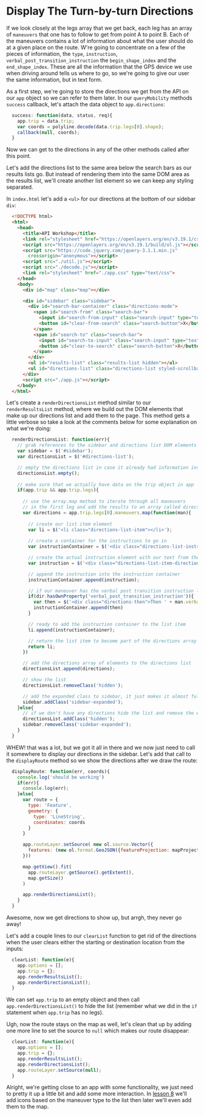 # Display The Turn-by-turn Directions

If we look closely at the legs array that we get back, each leg has an array of `maneuvers` that one has to follow to get from point A to point B.  Each of the maneuvers contains a lot of information about what the user should do at a given place on the route.  W're going to concentrate on a few of the pieces of information, the `type`, `instruction`, `verbal_post_transition_instruction` the `begin_shape_index` and the `end_shape_index`.  These are all the information that the GPS device we use when driving around tells us where to go, so we're going to give our user the same information, but in text form.

As a first step, we're going to store the directions we get from the API on our `app` object so we can refer to them later.  In our `queryMobility` methods `success` callback, let's attach the data object to `app.directions`:

``` javascript
  success: function(data, status, req){
    app.trip = data.trip;
    var coords = polyline.decode(data.trip.legs[0].shape);
    callback(null, coords);
  }
```

Now we can get to the directions in any of the other methods called after this point.

Let's add the directions list to the same area below the search bars as our results lists go.  But instead of rendering them into the same DOM area as the results list, we'll create another list element so we can keep any styling separated.

In `index.html` let's add a `<ul>` for our directions at the bottom of our sidebar `div`:

``` html
  <!DOCTYPE html>
  <html>
    <head>
      <title>API Workshop</title>
      <link rel="stylesheet" href="https://openlayers.org/en/v3.19.1/css/ol.css" type="text/css">
      <script src="https://openlayers.org/en/v3.19.1/build/ol.js"></script>
      <script src="https://code.jquery.com/jquery-3.1.1.min.js"
        crossorigin="anonymous"></script>
      <script src="./util.js"></script>
      <script src="./decode.js"></script>
      <link rel="stylesheet" href="./app.css" type="text/css">
    </head>
    <body>
      <div id="map" class="map"></div>

      <div id="sidebar" class="sidebar">
        <div id="search-bar-container" class="directions-mode">
          <span id="search-from" class="search-bar">
            <input id="search-from-input" class="search-input" type="text"></input>
            <button id="clear-from-search" class="search-button">X</button>
          </span>
          <span id="search-to" class="search-bar">
            <input id="search-to-input" class="search-input" type="text"></input>
            <button id="clear-to-search" class="search-button">X</button>
          </span>
        </div>
        <ul id="results-list" class="results-list hidden"></ul>
        <ul id="directions-list" class="directions-list styled-scrollbar hidden"></ul>
      </div>
      <script src="./app.js"></script>
    </body>
  </html>
```

Let's create a `renderDirectionsList` method similar to our `renderResultsList` method, where we build out the DOM elements that make up our directions list and add them to the page.  This method gets a little verbose so take a look at the comments below for some explanation on what we're doing:

``` javascript
  renderDirectionsList: function(err){
    // grab references to the sidebar and directions list DOM elements so we can manipulate them
    var sidebar = $('#sidebar');
    var directionsList = $('#directions-list');

    // empty the directions list in case it already had information inside it
    directionsList.empty();
    
    // make sure that we actually have data on the trip object in app
    if(app.trip && app.trip.legs){
      
      // use the array.map method to iterate through all maneuvers 
      // in the first leg and add the results to an array called directions
      var directions = app.trip.legs[0].maneuvers.map(function(man){
        
        // create our list item element
        var li = $('<li class="directions-list-item"></li>');
        
        // create a container for the instructions to go in
        var instructionContainer = $('<div class="directions-list-instruction-container"></div>');

        // create the actual instruction element with our text from the maneuver
        var instruction = $('<div class="directions-list-item-direction">' + man.instruction + '</div>');

        // append the instruction into the instruction container
        instructionContainer.append(instruction);

        // if our maneuver has the verbal post transition instruction let's add that as a little subtext
        if(dir.hasOwnProperty('verbal_post_transition_instruction')){
          var then = $('<div class="directions-then">Then ' + man.verbal_post_transition_instruction + '</div>')
          instructionContainer.append(then)
        }

        // ready to add the instruction container to the list item
        li.append(instructionContainer);

        // return the list item to become part of the directions array of DOM elements
        return li;
      })

      // add the directions array of elements to the directions list
      directionsList.append(directions);

      // show the list
      directionsList.removeClass('hidden');

      // add the expanded class to sidebar, it just makes it almost full-page-height
      sidebar.addClass('sidebar-expanded');
    }else{
      // if we don't have any directions hide the list and remove the expanded class
      directionsList.addClass('hidden');
      sidebar.removeClass('sidebar-expanded');
    }
  }
```

WHEW! that was a lot, but we got it all in there and we now just need to call it somewhere to display our directions in the sidebar.  Let's add that call to the `displayRoute` method so we show the directions after we draw the route:

``` javascript
  displayRoute: function(err, coords){
    console.log('should be working')
    if(err){
      console.log(err);
    }else{
      var route = {
        type: 'Feature',
        geometry: {
          type: 'LineString',
          coordinates: coords
        }
      }

      app.routeLayer.setSource( new ol.source.Vector({
        features: (new ol.format.GeoJSON({featureProjection: mapProjection})).readFeatures(route)
      }))

      map.getView().fit(
        app.routeLayer.getSource().getExtent(),
        map.getSize()
      )      

      app.renderDirectionsList();
    }
  }
```

Awesome, now we get directions to show up, but arrgh, they never go away!

Let's add a couple lines to our `clearList` function to get rid of the directions when the user clears either the starting or destination location from the inputs:

``` javascript
  clearList: function(e){
    app.options = [];
    app.trip = {};
    app.renderResultsList();
    app.renderDirectionsList();
  }
```

We can set `app.trip` to an empty object and then call `app.renderDirectionsList()` to hide the list (remember what we did in the `if` statement when `app.trip` has no legs).

Ugh, now the route stays on the map as well, let's clean that up by adding one more line to set the source to `null` which makes our route disappear:

``` javascript
  clearList: function(e){
    app.options = [];
    app.trip = {};
    app.renderResultsList();
    app.renderDirectionsList();
    app.routeLayer.setSource(null);
  }
```

Alright, we're getting close to an app with some functionality, we just need to pretty it up a little bit and add some more interaction.  In [lesson 8](/08-Add-icons.md) we'll add icons based on the maneuver type to the list then later we'll even add them to the map.